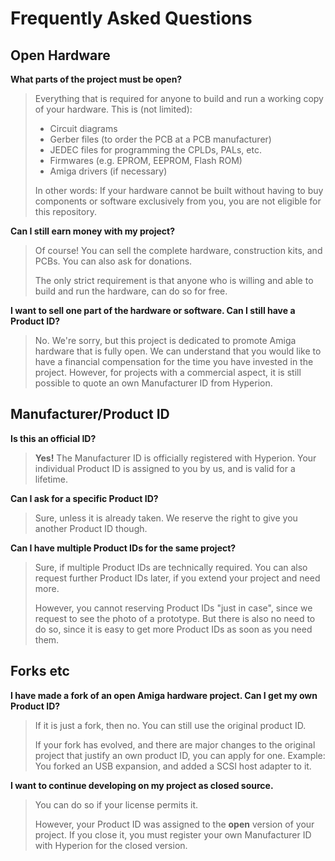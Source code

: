 # Frequently Asked Questions

## Open Hardware

**What parts of the project must be open?**

> Everything that is required for anyone to build and run a working copy of your hardware. This is (not limited):
> 
> * Circuit diagrams
> * Gerber files (to order the PCB at a PCB manufacturer)
> * JEDEC files for programming the CPLDs, PALs, etc.
> * Firmwares (e.g. EPROM, EEPROM, Flash ROM)
> * Amiga drivers (if necessary)
> 
> In other words: If your hardware cannot be built without having to buy components or software exclusively from you, you are not eligible for this repository.

**Can I still earn money with my project?**

> Of course! You can sell the complete hardware, construction kits, and PCBs. You can also ask for donations.
> 
> The only strict requirement is that anyone who is willing and able to build and run the hardware, can do so for free.

**I want to sell one part of the hardware or software. Can I still have a Product ID?**

> No. We're sorry, but this project is dedicated to promote Amiga hardware that is fully open. We can understand that you would like to have a financial compensation for the time you have invested in the project. However, for projects with a commercial aspect, it is still possible to quote an own Manufacturer ID from Hyperion.

## Manufacturer/Product ID

**Is this an official ID?**

> **Yes!** The Manufacturer ID is officially registered with Hyperion. Your individual Product ID is assigned to you by us, and is valid for a lifetime.

**Can I ask for a specific Product ID?**

> Sure, unless it is already taken. We reserve the right to give you another Product ID though.

**Can I have multiple Product IDs for the same project?**

> Sure, if multiple Product IDs are technically required. You can also request further Product IDs later, if you extend your project and need more.
>
> However, you cannot reserving Product IDs "just in case", since we request to see the photo of a prototype. But there is also no need to do so, since it is easy to get more Product IDs as soon as you need them.

## Forks etc

**I have made a fork of an open Amiga hardware project. Can I get my own Product ID?**

> If it is just a fork, then no. You can still use the original product ID.
> 
> If your fork has evolved, and there are major changes to the original project that justify an own product ID, you can apply for one. Example: You forked an USB expansion, and added a SCSI host adapter to it.

**I want to continue developing on my project as closed source.**

> You can do so if your license permits it.
>
> However, your Product ID was assigned to the **open** version of your project. If you close it, you must register your own Manufacturer ID with Hyperion for the closed version.
